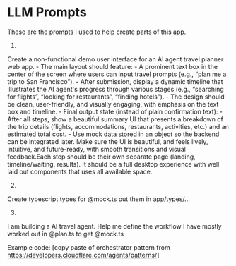 # LLM Prompts
These are the prompts I used to help create parts of this app.

1.
Create a non-functional demo user interface for an AI agent travel planner web app. - The main layout should feature: - A prominent text box in the center of the screen where users can input travel prompts (e.g., “plan me a trip to San Francisco”). - After submission, display a dynamic timeline that illustrates the AI agent's progress through various stages (e.g., “searching for flights”, “looking for restaurants”, “finding hotels”). - The design should be clean, user-friendly, and visually engaging, with emphasis on the text box and timeline. - Final output state (instead of plain confirmation text): - After all steps, show a beautiful summary UI that presents a breakdown of the trip details (flights, accommodations, restaurants, activities, etc.) and an estimated total cost. - Use mock data stored in an object so the backend can be integrated later. Make sure the UI is beautiful, and feels lively, intuitive, and future-ready, with smooth transitions and visual feedback.Each step should be their own separate page (landing, timeline/waiting, results). It should be a full desktop experience with well laid out components that uses all available space.

2. 
Create typescript types for @mock.ts 
put them in app/types/...

3.
I am building a AI travel agent. Help me define the workflow I have mostly worked out in @plan.ts to get @mock.ts 

Example code:
[copy paste of orchestrator pattern from https://developers.cloudflare.com/agents/patterns/]

